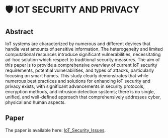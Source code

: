 # 🛡️ IOT SECURITY AND PRIVACY

## Abstract
IoT systems are characterized by numerous and different devices that handle vast amounts of
sensitive information. The heterogeneity and limited computational resources introduce significant
vulnerabilities, necessitating ad-hoc solution which respect to traditional security measures.
The aim of this paper is to provide a comprehensive overview of current IoT security requirements,
potential vulnerabilities, and types of attacks, particularly focusing on smart homes. This study
clearly demonstrates that while numerous best practices and solutions for enhancing IoT security
and privacy exists, with significant advancements in security protocols, encryption methods, and
intrusion detection systems; there is no single, unified, and well-defined approach that
comprehensively addresses cyber, physical and human aspects.

## Paper
The paper is available here: [IoT_Security_Issues](https://github.com/Gabriele1312/University-Projects/blob/main/IoTSecurity/Sassi%20-%20IoT%20security%20issues.pdf).
